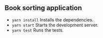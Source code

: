 ## Book sorting application

* `yarn install` Installs the dependencies. 
* `yarn start` Starts the development server.
* `yarn test` Runs the tests.
